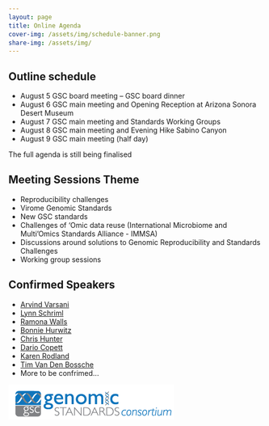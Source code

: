 ```yaml
---
layout: page
title: Online Agenda
cover-img: /assets/img/schedule-banner.png
share-img: /assets/img/
---
```



## Outline schedule 

 * August 5 GSC board meeting – GSC board dinner
 * August 6 GSC main meeting and Opening Reception at Arizona Sonora Desert Museum 
 * August 7 GSC main meeting and Standards Working Groups 
 * August 8 GSC main meeting and Evening Hike Sabino Canyon
 * August 9 GSC main meeting (half day)

The full agenda is still being finalised

## Meeting Sessions Theme

 * Reproducibility challenges
 * Virome Genomic Standards
 * New GSC standards
 * Challenges of ‘Omic data reuse (International Microbiome and Multi’Omics Standards Alliance - IMMSA) 
 * Discussions around solutions to Genomic Reproducibility and Standards Challenges 
 * Working group sessions

## Confirmed Speakers

 * [Arvind Varsani](https://search.asu.edu/profile/3050059)
 * [Lynn Schriml](https://www.linkedin.com/in/lynn-schriml-1753609/)
 * [Ramona Walls](https://www.linkedin.com/in/ramona-walls-41aa7599/)
 * [Bonnie Hurwitz](https://www.linkedin.com/in/bonniehurwitz/)
 * [Chris Hunter](https://www.linkedin.com/in/chr1shunter/)
 * [Dario Copett](https://www.linkedin.com/in/dario-copetti-65ba528/)
 * [Karen Rodland](https://www.linkedin.com/in/karen-rodland-5799a34/)
 * [Tim Van Den Bossche](https://www.linkedin.com/in/vandenbosschetim)
 * More to be confrimed...

<!-- <iframe src="https://calendar.google.com/calendar/embed?height=600&wkst=2&bgcolor=%23ffffff&ctz=Asia%2FBangkok&mode=WEEK&src=OTkwMGE0M2ZlMzJjNWE3YWU2OTVhOTdkOTRhOWQ0ZDA0Y2FlMWU5M2M5MjVlNDNmYWNlYTVmZGY1YTRhOTAzNEBncm91cC5jYWxlbmRhci5nb29nbGUuY29t&src=Z2Vuc2MtYm9hcmRAZ29vZ2xlZ3JvdXBzLmNvbQ&color=%237CB342&color=%237CB342" style="border:solid 1px #777" width="900" height="600" frameborder="0" scrolling="no"></iframe>
-->




[ ![GenSC](../assets/img/gsc_logo_sml.png) ](https://www.gensc.org/)